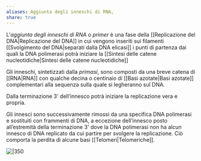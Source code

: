 ```yaml
---
aliases: Aggiunta degli inneschi di RNA,
share: true
---
```

L’*aggiunta degli inneschi di RNA* o *primer* è una fase della [[Replicazione del DNA|Replicazione del DNA]] in cui vengono inseriti sui filamenti [[Svolgimento del DNA|separati dalla DNA elicasi]] i punti di partenza dai quali la DNA polimerasi potrà iniziare la [[Sintesi delle catene nucleotidiche|Sintesi delle catene nucleotidiche]] 

Gli inneschi, sintetizzati dalla *primasi*, sono composti da una breve catena di [[RNA|RNA]] con qualche decina o centinaio di [[Basi azotate|Basi azotate]] complementari alla sequenza sulla quale si legheranno sul DNA.

Dalla terminazione 3' dell’innesco potrà iniziare la replicazione vera e propria.

Gli innesci sono successivamente rimossi da una specifica DNA polimerasi e sostituiti con frammenti di DNA, a eccezione dell’innesco posto all’estremità della terminazione 3' dove la DNA polimerasi non ha alcun innesco di DNA replicato da cui partire per svolgere la replicazione.
Ciò comporta la perdita di alcune basi [[Telomeri|Telomeriche]].

![|350](9b03c6b17f27876e8f053e728a70f807_MD5%201.png)